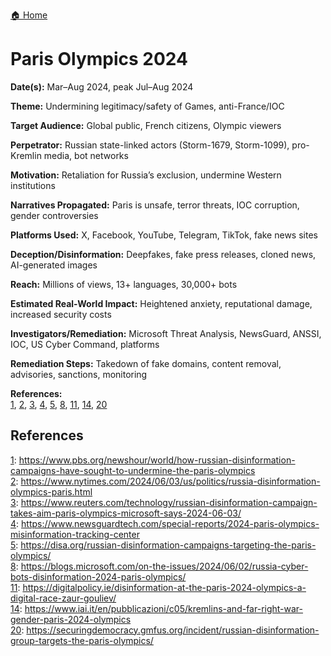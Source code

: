 <a href="{{ '/' | relative_url }}" class="home-button">🏠 Home</a>

# Paris Olympics 2024

**Date(s):** Mar–Aug 2024, peak Jul–Aug 2024

**Theme:** Undermining legitimacy/safety of Games, anti-France/IOC

**Target Audience:** Global public, French citizens, Olympic viewers

**Perpetrator:** Russian state-linked actors (Storm-1679, Storm-1099), pro-Kremlin media, bot networks

**Motivation:** Retaliation for Russia’s exclusion, undermine Western institutions

**Narratives Propagated:** Paris is unsafe, terror threats, IOC corruption, gender controversies

**Platforms Used:** X, Facebook, YouTube, Telegram, TikTok, fake news sites

**Deception/Disinformation:** Deepfakes, fake press releases, cloned news, AI-generated images

**Reach:** Millions of views, 13+ languages, 30,000+ bots

**Estimated Real-World Impact:** Heightened anxiety, reputational damage, increased security costs

**Investigators/Remediation:** Microsoft Threat Analysis, NewsGuard, ANSSI, IOC, US Cyber Command, platforms

**Remediation Steps:** Takedown of fake domains, content removal, advisories, sanctions, monitoring

**References:**  
[1](https://www.pbs.org/newshour/world/how-russian-disinformation-campaigns-have-sought-to-undermine-the-paris-olympics), [2](https://www.nytimes.com/2024/06/03/us/politics/russia-disinformation-olympics-paris.html), [3](https://www.reuters.com/technology/russian-disinformation-campaign-takes-aim-paris-olympics-microsoft-says-2024-06-03/), [4](https://www.newsguardtech.com/special-reports/2024-paris-olympics-misinformation-tracking-center), [5](https://disa.org/russian-disinformation-campaigns-targeting-the-paris-olympics/), [8](https://blogs.microsoft.com/on-the-issues/2024/06/02/russia-cyber-bots-disinformation-2024-paris-olympics/), [11](https://digitalpolicy.ie/disinformation-at-the-paris-2024-olympics-a-digital-race-zaur-gouliev/), [14](https://www.iai.it/en/pubblicazioni/c05/kremlins-and-far-right-war-gender-paris-2024-olympics), [20](https://securingdemocracy.gmfus.org/incident/russian-disinformation-group-targets-the-paris-olympics/)

## References

[1](https://www.pbs.org/newshour/world/how-russian-disinformation-campaigns-have-sought-to-undermine-the-paris-olympics): https://www.pbs.org/newshour/world/how-russian-disinformation-campaigns-have-sought-to-undermine-the-paris-olympics  
[2](https://www.nytimes.com/2024/06/03/us/politics/russia-disinformation-olympics-paris.html): https://www.nytimes.com/2024/06/03/us/politics/russia-disinformation-olympics-paris.html  
[3](https://www.reuters.com/technology/russian-disinformation-campaign-takes-aim-paris-olympics-microsoft-says-2024-06-03/): https://www.reuters.com/technology/russian-disinformation-campaign-takes-aim-paris-olympics-microsoft-says-2024-06-03/  
[4](https://www.newsguardtech.com/special-reports/2024-paris-olympics-misinformation-tracking-center): https://www.newsguardtech.com/special-reports/2024-paris-olympics-misinformation-tracking-center  
[5](https://disa.org/russian-disinformation-campaigns-targeting-the-paris-olympics/): https://disa.org/russian-disinformation-campaigns-targeting-the-paris-olympics/  
[8](https://blogs.microsoft.com/on-the-issues/2024/06/02/russia-cyber-bots-disinformation-2024-paris-olympics/): https://blogs.microsoft.com/on-the-issues/2024/06/02/russia-cyber-bots-disinformation-2024-paris-olympics/  
[11](https://digitalpolicy.ie/disinformation-at-the-paris-2024-olympics-a-digital-race-zaur-gouliev/): https://digitalpolicy.ie/disinformation-at-the-paris-2024-olympics-a-digital-race-zaur-gouliev/  
[14](https://www.iai.it/en/pubblicazioni/c05/kremlins-and-far-right-war-gender-paris-2024-olympics): https://www.iai.it/en/pubblicazioni/c05/kremlins-and-far-right-war-gender-paris-2024-olympics  
[20](https://securingdemocracy.gmfus.org/incident/russian-disinformation-group-targets-the-paris-olympics/): https://securingdemocracy.gmfus.org/incident/russian-disinformation-group-targets-the-paris-olympics/
